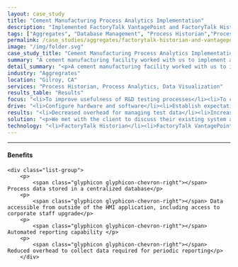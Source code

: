 ```yaml
---
layout: case_study
title: "Cement Manufacturing Process Analytics Implementation"
description: "Implemented FactoryTalk VantagePoint and FactoryTalk Historian to store and analyze process data at an R&D facility for a cement manufacturing company."
tags: ["Aggregates", "Database Management", "Process Historian","Process Analytics", "PLC"]
permalink: /case_studies/aggregates/factorytalk-historian-and-vantagepoint-cement-company
image: "/img/folder.svg"
case_study_title: "Cement Manufacturing Process Analytics Implementation"
summary: "A cement manufacturing facility worked with us to implement a process historian and data visualization tools for its R&D pilot plant."
detail_summary: "<p>A cement manufacturing facility worked with us to implement a process historian and data visualization tools for its R&D plant.</p><p>We completed the work on-site, working directly with the facility personnel to specify the data to be stored in the process historian.</p>"
industry: "Aggregrates"
location: "Gilroy, CA"
services: "Process Historian, Process Analytics, Data Visualization"
results_table: "Results"
focus: "<li>To improve usefulness of R&D testing processes</li><li>To collect process data in a centralized location</li><li>Make process data easily accessbile to plant personnel</li>"
drive: "<li>Configure hardware and software</li><li>Establish expectations for data collection and analysis</li><li>Train staff on optimal use of the systems</li>"
results: "<li>Decreased overhead for managing test data</li><li>Increased productivity of R&D process</li><li>Increased knowledge and awareness of R&D projects</li>"
solution: "<p>We met with the client to discuss their existing system and how both the PLC and operator interface were failing due to age and general wear and tear. The mixer had been installed when the plant was first opened in the early 90's and no software was available for the Cutler Hammer PLC or operator interface 20 years after installation.</p><p>We worked with the plant operators to understand and develop a control philosophy for the mixer. One major issue with the existing hardware was that some of the inputs to the PLC from safety devices had failed. These issues were resolved with the upgraded PLC. </p><p>The operators also requested recipe management functionality, allowing them to easily configure various mixing steps depending on the product being produced. We implemented a screen in the HMI allowing them to configure a handful of steps with various mixing speeds and times which allowed them to reduce a large amount of over and under-mixing caused by manually timing steps using the old system.</p><p>The new system was commissioned, operators were trained and the process was back up and running by lunchtime. The client now has updated copies of all documentation putting them in a better position for the future.</p>"
technology: "<li>FactoryTalk Historian</li><li>FactoryTalk VantagePoint</li><li>Allen Bradley ControlLogix PLC</li><li>SQL Server</li>"
---
```

<div class="row">

<p class="left-align"></p>
<div class="row">
	<hr>
	<div class="col-md-8" style="text-align:left;">
	<h4>Benefits</h4>

	<div class="list-group">
		<p>
	        <span class="glyphicon glyphicon-chevron-right"></span> Process data stored in a centralized database</p>
	    <p>
	     	<span class="glyphicon glyphicon-chevron-right"></span> Data accessible from outside of the HMI application, including access to corporate staff upgrade</p>
	    <p>
	        <span class="glyphicon glyphicon-chevron-right"></span> Automated reporting capability </p>
	    <p>
			<span class="glyphicon glyphicon-chevron-right"></span> Reduced overhead to collect data required for periodic reporting</p>
	    </div>
</div>
</div>

